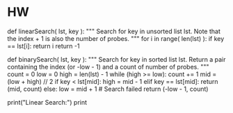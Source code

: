 # HW
def linearSearch( lst, key ):
    """ Search for key in unsorted list lst.  Note that
        the index + 1 is also the number of probes. """
    for i in range( len(lst) ):
        if key == lst[i]:
            return i
    return -1

def binarySearch( lst, key ):
    """ Search for key in sorted list lst. Return
        a pair containing the index (or -low - 1)
        and a count of number of probes. """
    count = 0
    low = 0
    high = len(lst) - 1
    while (high >= low):
        count += 1
        mid = (low + high) // 2
        if key < lst[mid]:
            high = mid - 1
        elif key == lst[mid]:
            return (mid, count)
        else:
            low = mid + 1
    # Search failed
    return (-low - 1, count)


print("Linear Search:")
print
